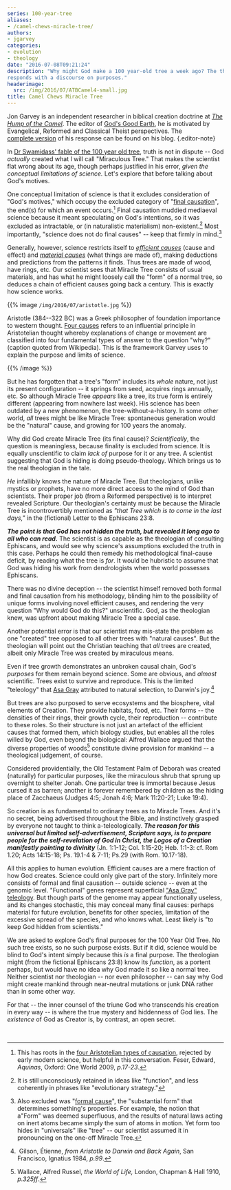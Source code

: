 ```yaml
---
series: 100-year-tree
aliases:
- /camel-chews-miracle-tree/
authors:
- jgarvey
categories:
- evolution
- theology
date: "2016-07-08T09:21:24"
description: "Why might God make a 100 year-old tree a week ago? The theologian Jon Garvey
responds with a discourse on purposes."
headerimage:
  src: /img/2016/07/ATBCamel4-small.jpg
title: Camel Chews Miracle Tree
---
```


Jon Garvey is an independent researcher in biblical creation doctrine at *[The Hump of the Camel](http://www.potiphar.jongarvey.co.uk/)*. The editor of [God's Good Earth](http://potiphar.jongarvey.co.uk/gods-good-earth-pdf-book/), he is motivated by Evangelical, Reformed and Classical Theist perspectives. The [complete version](http://potiphar.jongarvey.co.uk/2016/07/08/where-the-mystery-really-lies-a-classical-and-reformed-viewpoint/#more-4174) of his response can be found on his blog.
{.editor-note}

In [Dr Swamidass' fable of the 100 year old tree](https://peacefulscience.org/100-year-old-tree/), truth is not in dispute -- God *actually* created what I will call "Miraculous Tree." That makes the scientist flat wrong about its age, though perhaps justified in his error, *given the conceptual limitations of science.* Let's explore that before talking about God's motives.

One conceptual limitation of science is that it excludes consideration of "God's motives," which occupy the excluded category of "[final causation](https://en.wikipedia.org/wiki/Four_causes#Final_explanation)", the end(s) for which an event occurs.[^1] Final causation muddied mediaeval science because it meant speculating on God's intentions, so it was excluded as intractable, or (in naturalistic materialism) non-existent.[^2] Most importantly, "science does not do final causes" -- keep that firmly in mind.[^3]

Generally, however, science restricts itself to [*efficient causes*](https://en.wikipedia.org/wiki/Four_causes#Efficient_explanation) (cause and effect) and [*material causes*](https://en.wikipedia.org/wiki/Four_causes#Material_explanation) (what things are made of), making deductions and predictions from the patterns it finds. Thus trees are made of wood, have rings, etc. Our scientist sees that Miracle Tree consists of usual materials, and has what he might loosely call the "form" of a normal tree, so deduces a chain of efficient causes going back a century. This is exactly how science works.


{{%  image `/img/2016/07/aristotle.jpg` %}}

Aristotle (384--322 BC) was a Greek philosopher of foundation importance to western thought. [Four causes](https://en.wikipedia.org/wiki/Four_causes) refers to an influential principle in Aristotelian thought whereby explanations of change or movement are classified into four fundamental types of answer to the question "why?" (caption quoted from Wikipedia). This is the framework Garvey uses to explain the purpose and limits of science.

{{% /image  %}}

But he has forgotten that a tree's "form" includes its *whole* nature, not just its present configuration -- it springs from seed, acquires rings annually, etc. So although Miracle Tree *appears* like a tree, its true form is entirely different (appearing from nowhere last week). His science has been outdated by a new phenomenon, the tree-without-a-history. In some other world, *all* trees might be like Miracle Tree: spontaneous generation would be the "natural" cause, and growing for 100 years the anomaly.

Why did God create Miracle Tree (its final cause)? *Scientifically*, the question is meaningless, because finality is excluded from science. It is equally unscientific to claim *lack of* purpose for it or any tree. A scientist suggesting that God is hiding is doing pseudo-theology. Which brings us to the real theologian in the tale.

*He* infallibly knows the nature of Miracle Tree. But theologians, unlike mystics or prophets, have no more direct access to the mind of God than scientists. Their proper job (from a Reformed perspective) is to interpret revealed Scripture. Our theologian's certainty must be because the Miracle Tree is incontrovertibly mentioned as *"that Tree which is to come in the last days,"* in the (fictional) Letter to the Ephiscans 23:8.

***The point is that God has not hidden the truth, but revealed it long ago to all who can read.*** The scientist is as capable as the theologian of consulting Ephiscans, and would see why science's assumptions excluded the truth in this case. Perhaps he could then remedy his methodological final-cause deficit, by reading what the tree is *for*. It would be hubristic to assume that God was hiding his work from dendrologists when the world possesses Ephiscans.

There was no divine deception -- the scientist himself removed both formal and final causation from his methodology, blinding him to the possibility of unique forms involving novel efficient causes, and rendering the very question "Why would God do this?" unscientific. God, as the theologian knew, was upfront about making Miracle Tree a special case.

Another potential error is that our scientist may mis-state the problem as one "created" tree opposed to all other trees with "natural causes". But the theologian will point out the Christian teaching that *all* trees are created, albeit only Miracle Tree was created by miraculous means.

Even if tree growth demonstrates an unbroken causal chain, God's *purposes* for them remain beyond science. Some are obvious, and *almost* scientific. Trees exist to survive and reproduce. This is the limited "teleology" that [Asa Gray](https://en.wikipedia.org/wiki/Asa_Gray) attributed to natural selection, to Darwin's joy.[^4]

But trees are also purposed to serve ecosystems and the biosphere, vital elements of Creation. They provide habitats, food, etc. Their forms -- the densities of their rings, their growth cycle, their reproduction -- contribute to these roles. So their structure is not just an artefact of the efficient causes that formed them, which biology studies, but enables all the roles willed by God, even beyond the biological: Alfred Wallace argued that the diverse properties of woods[^5] constitute divine provision for mankind -- a theological judgement, of course.

Considered providentially, the Old Testament Palm of Deborah was created (naturally) for particular purposes, like the miraculous shrub that sprung up overnight to shelter Jonah. One particular tree is immortal because Jesus cursed it as barren; another is forever remembered by children as the hiding place of Zacchaeus (Judges 4:5; Jonah 4:6; Mark 11:20-21; Luke 19:4).

So creation is as fundamental to ordinary trees as to Miracle Trees. And it's no secret, being advertised throughout the Bible, and instinctively grasped by everyone not taught to think a-teleologically. ***The reason for this universal but limited self-advertisement, Scripture says, is to prepare people for the self-revelation of God in Christ, the Logos of a Creation manifestly pointing to divinity*** (Jn. 1:1-12; Col. 1:15-20; Heb. 1:1-3: cf. Rom 1.20; Acts 14:15-18; Ps. 19.1-4 & 7-11; Ps.29 (with Rom. 10.17-18).

All this applies to human evolution. Efficient causes are a mere fraction of how God creates. Science could only give part of the story. Infinitely more consists of formal and final causation -- outside science -- even at the genomic level. "Functional" genes represent superficial ["Asa Gray" teleology](https://en.wikipedia.org/wiki/Darwiniana). But though parts of the genome may appear functionally useless, and its changes stochastic, this may conceal many final causes: perhaps material for future evolution, benefits for other species, limitation of the excessive spread of the species, and who knows what. Least likely is "to keep God hidden from scientists."

We are asked to explore God's final purposes for the 100 Year Old Tree. No such tree exists, so no such purpose exists. But if it did, science would be blind to God's intent simply because this *is* a final purpose. The theologian might (from the fictional Ephiscans 23:8) know its *function*, as a portent perhaps, but would have no idea why God made it so like a normal tree. Neither scientist nor theologian -- nor even philosopher -- can say why God might create mankind through near-neutral mutations or junk DNA rather than in some other way.

For that -- the inner counsel of the triune God who transcends his creation in every way -- is where the true mystery and hiddenness of God lies. The *existence* of God as Creator is, by contrast, an open secret.

 

[^1]: This has roots in the [four Aristotelian types of causation](https://en.wikipedia.org/wiki/Four_causes), rejected by early modern science, but helpful in this conversation. Feser, Edward, *Aquinas*, Oxford: One World 2009, *p.17-23*.

[^2]: It is still unconsciously retained in ideas like "function", and less coherently in phrases like "evolutionary strategy."

[^3]: Also excluded was "[formal cause](https://en.wikipedia.org/wiki/Four_causes#Formal_explanation)", the "substantial form" that determines something's properties. For example, the notion that a"Form" was deemed superfluous, and the results of natural laws acting on inert atoms became simply the sum of atoms in motion. Yet form too hides in "universals" like "tree" -- our scientist assumed it in pronouncing on the one-off Miracle Tree.

[^4]:  Gilson, Étienne, *from Aristotle to Darwin and Back Again*, San Francisco, Ignatius 1984, *p.99*.

[^5]: Wallace, Alfred Russel, *the World of Life,* London, Chapman & Hall 1910, *p.325ff*.
